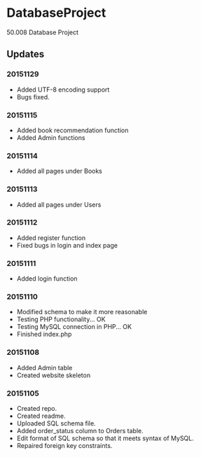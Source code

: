 # DatabaseProject
50.008 Database Project

## Updates
### 20151129
* Added UTF-8 encoding support
* Bugs fixed.

### 20151115
* Added book recommendation function
* Added Admin functions

### 20151114
* Added all pages under Books

### 20151113
* Added all pages under Users

### 20151112
* Added register function
* Fixed bugs in login and index page

### 20151111
* Added login function

### 20151110
* Modified schema to make it more reasonable
* Testing PHP functionality... OK
* Testing MySQL connection in PHP... OK
* Finished index.php

### 20151108
* Added Admin table
* Created website skeleton

### 20151105
* Created repo.
* Created readme.
* Uploaded SQL schema file.
* Added order_status column to Orders table.
* Edit format of SQL schema so that it meets syntax of MySQL.
* Repaired foreign key constraints.
